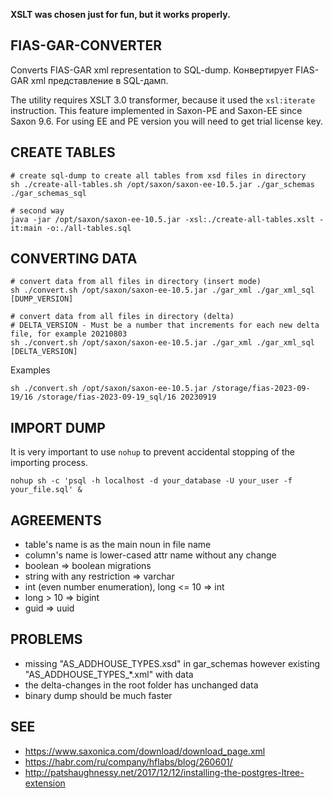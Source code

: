 **XSLT was chosen just for fun, but it works properly.**

## FIAS-GAR-CONVERTER

Converts FIAS-GAR xml representation to SQL-dump. Конвертирует FIAS-GAR xml представление в SQL-дамп.

The utility requires XSLT 3.0 transformer, because it used the `xsl:iterate` instruction. 
This feature implemented in Saxon-PE and Saxon-EE since Saxon 9.6. For using EE and PE version you will need to get 
trial license key.

## CREATE TABLES

```shell script
# create sql-dump to create all tables from xsd files in directory
sh ./create-all-tables.sh /opt/saxon/saxon-ee-10.5.jar ./gar_schemas ./gar_schemas_sql

# second way
java -jar /opt/saxon/saxon-ee-10.5.jar -xsl:./create-all-tables.xslt -it:main -o:./all-tables.sql
```

## CONVERTING DATA

```shell script
# convert data from all files in directory (insert mode)
sh ./convert.sh /opt/saxon/saxon-ee-10.5.jar ./gar_xml ./gar_xml_sql [DUMP_VERSION]

# convert data from all files in directory (delta)
# DELTA_VERSION - Must be a number that increments for each new delta file, for example 20210803
sh ./convert.sh /opt/saxon/saxon-ee-10.5.jar ./gar_xml ./gar_xml_sql [DELTA_VERSION]
```

Examples

```shell script
sh ./convert.sh /opt/saxon/saxon-ee-10.5.jar /storage/fias-2023-09-19/16 /storage/fias-2023-09-19_sql/16 20230919
```

## IMPORT DUMP

It is very important to use `nohup` to prevent accidental stopping of the importing process.

```shell script
nohup sh -c 'psql -h localhost -d your_database -U your_user -f your_file.sql' &
```

## AGREEMENTS

* table's name is as the main noun in file name
* column's name is lower-cased attr name without any change
* boolean => boolean migrations
* string with any restriction => varchar
* int (even number enumeration), long <= 10 => int
* long > 10 => bigint 
* guid => uuid

## PROBLEMS

* missing "AS_ADDHOUSE_TYPES.xsd" in gar_schemas however existing "AS_ADDHOUSE_TYPES_*.xml" with data
* the delta-changes in the root folder has unchanged data
* binary dump should be much faster

## SEE 

* https://www.saxonica.com/download/download_page.xml
* https://habr.com/ru/company/hflabs/blog/260601/
* http://patshaughnessy.net/2017/12/12/installing-the-postgres-ltree-extension
